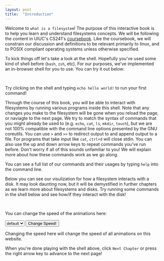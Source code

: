 ```yaml
---
layout: post
title:  "Introduction"
---
```


<script>
var animated_shell;
var animated_fs;
window.onload = function() {
    var shell = new Shell(new LayeredFilesystem(), document.getElementById("shell_parent"));
    shell.main("{{ site.baseurl }}");
    console.log("set up shell");

    var canvas = create_canvas('fs_vis');
    animated_fs = new LayeredFilesystem(null, canvas);
    animated_shell = new Shell(animated_fs, document.getElementById("shell_fs_parent"));
    animated_shell.main("{{ site.baseurl }}");
    console.log("set up animated shell");
};
</script>

Welcome to `what is a filesystem`!
The purpose of this interactive book is to help you learn and understand filesystems concepts.
We will be following the content in UIUC's CS241's [coursebook](https://github.com/illinois-cs241/coursebook/wiki).
Like the coursebook, we will constrain our discussion and definitions to be relevant primarily to linux, and to POSIX compliant operating systems unless otherwise specified.

To kick things off let's take a look at the shell.
Hopefully you've used some kind of shell before (`bash`, `zsh`, etc).
For our purposes, we've implemented an in-browser shell for you to use.
You can try it out below:

<div id="shell_parent"></div>
<br>

Try clicking on the shell and typing `echo hello world!` to run your first command!

Through the course of this book, you will be able to interact with filesystems by running various programs inside this shell.
Note that any changes you make to the filesystem will be gone when you reload the page, or naviagte to the next page.
We try to match the syntax of commands that you might already be used to
(e.g. `echo`, `cat`, `ls`, `mkdir`, `touch`), but we are not 100% compatible with the command line options presented by the GNU coreutils.
You can use `>` and `>>` to redirect output to and append output to a file.
For programs that take input like `cat`, `ctrl+d` will close stdin.
You can also use the up and down arrow keys to repeat commands you've run before.
Don't worry if all of this sounds unfamiliar to you!
We will explain more about how these commands work as we go along.

You can see a full list of our commands and their usages by typing `help` into the command line.

Below you can see our visulization for how a filesystem interacts with a disk.
It may look daunting now, but it will be demystified in further chapters as we learn more about filesystems and disks.
Try running some commands in the shell below and see how/if they interact with the disk!

<div id="shell_fs_parent"></div>
<br>
<canvas id="fs_vis"></canvas>

You can change the speed of the animations here:

<select id="speed_selector">
<option value="">default</option>
</select>
<button onclick='change_speed()'>Change Speed!</button>

<script>
for (var i = 10; i <= 100; i++) {
    var opt = document.createElement('option');
    opt.value = i.toString();
    opt.innerText = i + "ms";
    document.getElementById('speed_selector').appendChild(opt);
}
async function change_speed() {
    var speed_value = document.getElementById('speed_selector').value;
    animated_fs.ioctl(
        await animated_fs.open("/", O_ACCESS),
        IOCTL_SET_ANIMATION_DURATION,
        {
            duration: speed_value,
            save: true,
        }
    );
    alert("Changed animation speed to "+ speed_value + "ms");
}
</script>

Changing the speed here will change the speed of all animations on this website.

When you're done playing with the shell above, click `Next Chapter` or press the right arrow key to advance to the next page!
